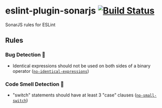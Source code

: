 # eslint-plugin-sonarjs [![Build Status](https://travis-ci.org/SonarSource/eslint-plugin-sonarjs.svg?branch=master)](https://travis-ci.org/SonarSource/eslint-plugin-sonarjs)

SonarJS rules for ESLint

## Rules

### Bug Detection :bug:

* Identical expressions should not be used on both sides of a binary operator ([`no-identical-expressions`])

### Code Smell Detection :pig:

* "switch" statements should have at least 3 "case" clauses ([`no-small-switch`])

[`no-identical-expressions`]: ./docs/rules/no-identical-expressions.md
[`no-small-switch`]: ./docs/rules/no-small-switch.md
